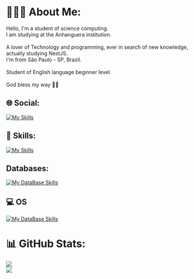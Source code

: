 # 🙇🏽‍♂️ About Me:
Hello, I'm a student of science computing. <br>I am studying at the Anhanguera institution.<br><br>A lover of Technology and programming, ever in search of new knowledge, actually studying NestJS.<br>I'm from São Paulo - SP, Brazil.<br><br>Student of English language beginner level.<br><br>God bless my way 🙏🏽 <br>


## 🌐 Social:
[![My Skills](https://skillicons.dev/icons?i=linkedin)](https://linkedin.com/in/jhowatassc) 


## 🚀 Skills:
[![My Skills](https://skillicons.dev/icons?i=js,ts,py,tailwind,nodejs,nestjs,nextjs,react,express,cypress&linux,bash,aws,postman,docker,grafana)](https://skillicons.dev)

## Databases:
[![My DataBase Skills](https://skillicons.dev/icons?i=sqlite,postgres,mysql)](https://skillicons.dev)

## 💻 OS
[![My DataBase Skills](https://skillicons.dev/icons?i=debian,arch)](https://skillicons.dev)

# 📊 GitHub Stats:
![](https://github-readme-streak-stats.herokuapp.com/?user=JonatasSC&theme=dracula&hide_border=false)<br>
![](https://github-readme-stats.vercel.app/api/top-langs/?username=JonatasSC&theme=dracula&hide_border=false&include_all_commits=false&count_private=true&layout=compact)

<!-- Proudly created with GPRM ( https://gprm.itsvg.in ) -->
